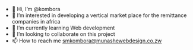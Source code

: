 - 👋 Hi, I’m @kombora
- 👀 I’m interested in  developing a vertical market place for the remittance companies in africa
- 🌱 I’m currently learning Web development
- 💞️ I’m looking to collaborate on this project
- 📫 How to reach me smkombora@munashewebdesign.co.zw

<!---
kombora/kombora is a ✨ special ✨ repository because its `README.md` (this file) appears on your GitHub profile.
You can click the Preview link to take a look at your changes.
--->
